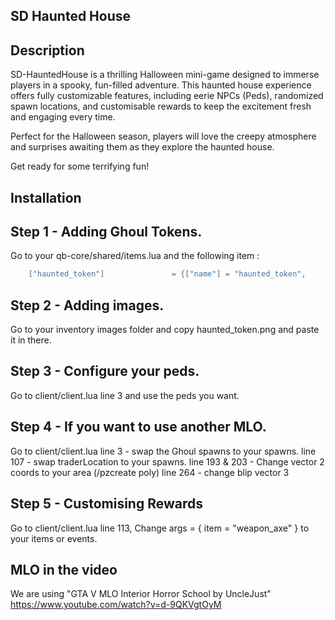 ## SD Haunted House

## Description
SD-HauntedHouse is a thrilling Halloween mini-game designed to immerse players in a spooky, fun-filled adventure. This haunted house experience offers fully customizable features, including eerie NPCs (Peds), randomized spawn locations, and customisable rewards to keep the excitement fresh and engaging every time.

Perfect for the Halloween season, players will love the creepy atmosphere and surprises awaiting them as they explore the haunted house.

Get ready for some terrifying fun!

## Installation

## Step 1 - Adding Ghoul Tokens.
Go to your qb-core/shared/items.lua and the following item :
```lua
    ["haunted_token"]   			= {["name"] = "haunted_token", 				["label"] = "Ghoul Token", 		["weight"] = 1000, 		["type"] = "item", 		["image"] = "haunted_token.png", 				["unique"] = false,   	["useable"] = true,    ["shouldClose"] = false,    ["combinable"] = nil,   ["description"] = "A token gifted by a Ghoul!"},
```

## Step 2 - Adding images.
Go to your inventory images folder and copy haunted_token.png and paste it in there.

## Step 3 - Configure your peds.
Go to client/client.lua line 3 and use the peds you want.

## Step 4 - If you want to use another MLO.
Go to client/client.lua 
line 3 - swap the Ghoul spawns to your spawns.
line 107 - swap traderLocation to your spawns.
line 193 & 203 - Change vector 2 coords to your area (/pzcreate poly)
line 264 - change blip vector 3

## Step 5 - Customising Rewards
Go to client/client.lua line 113, Change args = { item = "weapon_axe" } to your items or events.

## MLO in the video

We are using "GTA V MLO Interior Horror School by UncleJust"
https://www.youtube.com/watch?v=d-9QKVgtOyM
